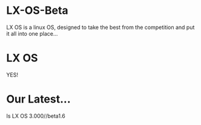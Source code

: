 # LX-OS-Beta
LX OS is a linux OS, designed to take the best from the competition and put it all into one place...
# LX OS
YES!
# Our Latest...
Is LX OS 3.000//beta1.6 
